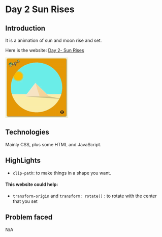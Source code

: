# Day 2 Sun Rises
## Introduction
It is a animation of sun and moon rise and set.

Here is the website: [Day 2- Sun Rises](https://louuu03.github.io/EverydayLilChallenge/D2-SunRises/SunRises.html)


![alt text](./Icon/gif.gif)


## Technologies
Mainly CSS, plus some HTML and JavaScript.



## HighLights
* ``` clip-path ```: 
    to make things in a shape you want.
 ####   This website could help: 
* ``` transform-origin ``` and ``` transform: rotate() ``` :
    to rotate with the center that you set


## Problem faced
N/A
